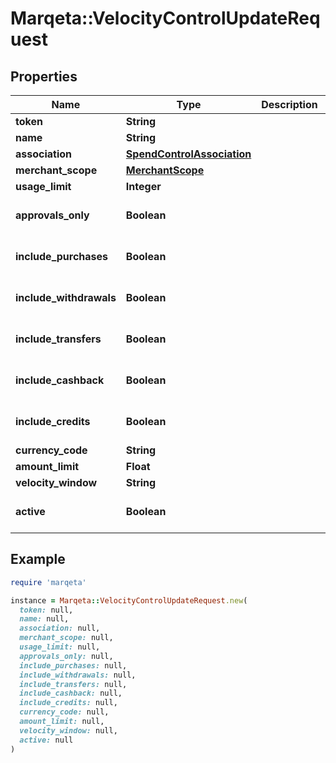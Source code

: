 # Marqeta::VelocityControlUpdateRequest

## Properties

| Name | Type | Description | Notes |
| ---- | ---- | ----------- | ----- |
| **token** | **String** |  |  |
| **name** | **String** |  | [optional] |
| **association** | [**SpendControlAssociation**](SpendControlAssociation.md) |  | [optional] |
| **merchant_scope** | [**MerchantScope**](MerchantScope.md) |  | [optional] |
| **usage_limit** | **Integer** |  | [optional] |
| **approvals_only** | **Boolean** |  | [optional][default to false] |
| **include_purchases** | **Boolean** |  | [optional][default to false] |
| **include_withdrawals** | **Boolean** |  | [optional][default to false] |
| **include_transfers** | **Boolean** |  | [optional][default to false] |
| **include_cashback** | **Boolean** |  | [optional][default to false] |
| **include_credits** | **Boolean** |  | [optional][default to false] |
| **currency_code** | **String** |  | [optional] |
| **amount_limit** | **Float** |  | [optional] |
| **velocity_window** | **String** |  | [optional] |
| **active** | **Boolean** |  | [optional][default to false] |

## Example

```ruby
require 'marqeta'

instance = Marqeta::VelocityControlUpdateRequest.new(
  token: null,
  name: null,
  association: null,
  merchant_scope: null,
  usage_limit: null,
  approvals_only: null,
  include_purchases: null,
  include_withdrawals: null,
  include_transfers: null,
  include_cashback: null,
  include_credits: null,
  currency_code: null,
  amount_limit: null,
  velocity_window: null,
  active: null
)
```

